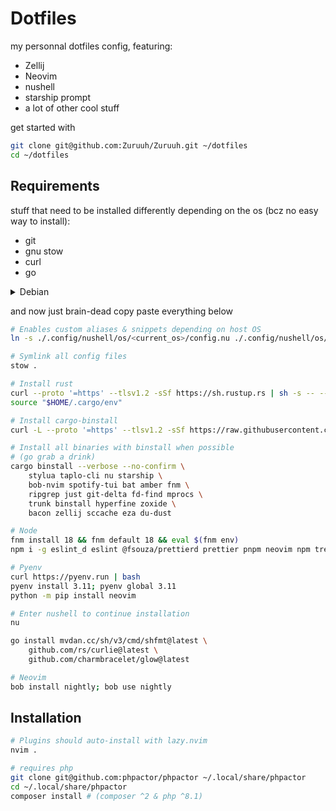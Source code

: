# Dotfiles

my personnal dotfiles config, featuring:

- Zellij
- Neovim
- nushell
- starship prompt
- a lot of other cool stuff

get started with

```bash
git clone git@github.com:Zuruuh/Zuruuh.git ~/dotfiles
cd ~/dotfiles
```

## Requirements

stuff that need to be installed differently depending on the os (bcz no easy way to install):

- git
- gnu stow
- curl
- go

<details>
    <summary>Debian</summary>

```bash
sudo apt update
# we're going to need some deps after so we download them now
sudo apt install -y git stow curl wget unzip \
    build-essential libssl-dev pkg-config cmake
curl https://dl.google.com/go/go1.21.1.linux-amd64.tar.gz -O
tar -xvf go1.21.1.linux-amd64.tar.gz
sudo mv go /usr/local/
rm go1.21.1.linux-amd64.tar.gz
export PATH="$PATH:/usr/local/go/bin"
```

</details>

and now just brain-dead copy paste everything below

```bash
# Enables custom aliases & snippets depending on host OS
ln -s ./.config/nushell/os/<current_os>/config.nu ./.config/nushell/os/current.nu

# Symlink all config files
stow .

# Install rust
curl --proto '=https' --tlsv1.2 -sSf https://sh.rustup.rs | sh -s -- --default-toolchain nightly --profile complete --no-modify-path
source "$HOME/.cargo/env"

# Install cargo-binstall
curl -L --proto '=https' --tlsv1.2 -sSf https://raw.githubusercontent.com/cargo-bins/cargo-binstall/main/install-from-binstall-release.sh | bash

# Install all binaries with binstall when possible
# (go grab a drink)
cargo binstall --verbose --no-confirm \
    stylua taplo-cli nu starship \
    bob-nvim spotify-tui bat amber fnm \
    ripgrep just git-delta fd-find mprocs \
    trunk binstall hyperfine zoxide \
    bacon zellij sccache eza du-dust

# Node
fnm install 18 && fnm default 18 && eval $(fnm env)
npm i -g eslint_d eslint @fsouza/prettierd prettier pnpm neovim npm tree-sitter-cli

# Pyenv
curl https://pyenv.run | bash
pyenv install 3.11; pyenv global 3.11
python -m pip install neovim

# Enter nushell to continue installation
nu

go install mvdan.cc/sh/v3/cmd/shfmt@latest \
    github.com/rs/curlie@latest \
    github.com/charmbracelet/glow@latest

# Neovim
bob install nightly; bob use nightly
```

## Installation

```bash
# Plugins should auto-install with lazy.nvim
nvim .

# requires php
git clone git@github.com:phpactor/phpactor ~/.local/share/phpactor
cd ~/.local/share/phpactor
composer install # (composer ^2 & php ^8.1)
```
